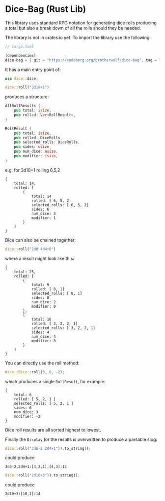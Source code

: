 # Dice-Bag (Rust Lib)

This library uses standard RPG notation for generating dice rolls producing a total but also a break down of all the rolls should they be needed.

The library is not in crates.io yet. To import the library use the following:


```rust
// Cargo.toml

[dependencies]
dice-bag = { git = "https://codeberg.org/brotherwolf/dice-bag", tag = "v0.1.0" }
```

It has a main entry point of:

```rust
use dice::dice;

dice::roll("3d10+1")
```

produces a structure:

```rust
AllRollResults {
    pub total: isize,
    pub rolled: Vec<RollResult>,
}

RollResult {
    pub total: isize,
    pub rolled: DiceRolls,
    pub selected_rolls: DiceRolls,
    pub sides: usize,
    pub num_dice: usize,
    pub modifier: isize,
}
```
e.g. for 3d10+1 rolling 6,5,2
```
{
    total: 14,
    rolled: [
        {
            total: 14
            rolled: [ 6, 5, 2]
            selected_rolls: [ 6, 5, 2]
            sides: 6
            num_dice: 3
            modifier: 1
        }
    ]
}
```

Dice can also be chained together:

```rust
dice::roll("2d8 4d4+8")
```

where a result might look like this:

```
{
    total: 25,
    rolled: [
        {
            total: 9
            rolled: [ 8, 1]
            selected_rolls: [ 8, 1]
            sides: 8
            num_dice: 2
            modifier: 0
        },
        {
            total: 16
            rolled: [ 3, 2, 2, 1]
            selected_rolls: [ 3, 2, 2, 1]
            sides: 4
            num_dice: 4
            modifier: 8
        }
    ]
}
```

You can directly use the roll method:

```rust
dice::Dice::roll(3, 6, -2);
```

which produces a single `RollResult`, for example:

```
{
    total: 6
    rolled: [ 5, 2, 1 ]
    selected_rolls: [ 5, 2, 1 ]
    sides: 6
    num_dice: 3
    modifier: -2
}
```

Dice roll results are all sorted highest to lowest.


Finally the `Display` for the results is overwritten to produce a parsable slug:

```rust
dice::roll("3d6-2 2d4+1")).to_string();
```

could produce:

```
3d6-2,2d4+1:[4,2,1],[4,3]:13
```


```rust
dice::roll("2d10+3")).to_string();
```

could produce:

```
2d10+3:[10,1]:14
```
